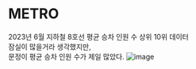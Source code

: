 # METRO
2023년 6월 지하철 8호선 평균 승차 인원 수 상위 10위 데이터<br>
잠실이 많을거라 생각했지만,<br>
문정이 평균 승차 인원 수가 제일 많았다.
![image](https://github.com/minseok06/METRO/assets/121544294/8213557c-98db-4677-9aa4-a6e6c3c7bdd5)
